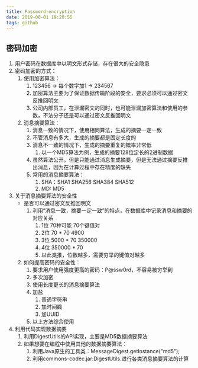```yaml
---
title: Password-encryption
date: 2019-08-01 19:20:55
tags: github
---
```


## 密码加密

1. 用户密码在数据库中以明文形式存储，存在很大的安全隐患
2. 密码加密的方式：
   1. 使用加密算法：
      1. 123456 -> 每个数字加1 -> 234567
      2. 加密算法主要为了保证数据传输阶段的安全，要求必须可以通过密文反推回明文
      3. 公司内部员工，在泄漏密文的同时，也可能泄漏加密算法和使用的参数，不法分子还是可以通过密文反推回明文
   2. 消息摘要算法：
      1. 消息一致的情况下，使用相同算法，生成的摘要一定一致
      2. 不管消息有多大，生成的摘要都是固定长度的
      3. 消息不一致的情况下，生成的摘要重复的概率非常低
         1. 以一个MD5算法为例，生成的摘要128位定长的2进制数据
      4. 虽然算法公开，但是只能通过消息生成摘要，但是无法通过摘要反推出消息，因为在计算过程中存在精度的缺失
      5. 常用的消息摘要算法：
         1. SHA：SHA1 SHA256 SHA384 SHA512
         2. MD: MD5
3. 关于消息摘要算法的安全性
   - 是否可以通过密文反推回明文
      1. 利用“消息一致，摘要一定一致”的特点，在数据库中记录消息和摘要的对应关系
         1. 1位 70种可能 70个键值对
         2. 2位 70 * 70 4900
         3. 3位 5000 * 70 350000
         4. 4位 350000 * 70
         5. 以此类推，位数越多，需要穷举的键值对越多
   2. 如何提高密码的安全性：
      1. 要求用户使用强度更高的密码：P@ssw0rd，不容易被穷举到
      2. 多次加密
      3. 使用长度更长的消息摘要算法
      4. 加盐
         1. 普通字符串
         2. 加时间戳
         3. 加UUID
      5. 以上方法综合使用
4. 利用代码实现数据摘要
   1. 利用DigestUtils的API实现，主要是MD5数据摘要算法
   2. 如果想要在编程中使用其他的数据摘要算法：
      1. 利用Java原生的工具类：MessageDigest.getInstance("md5");
      2. 利用commons-codec.jar:DigestUtils.进行各类消息摘要算法的计算